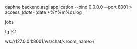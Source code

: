 daphne backend.asgi:application --bind 0.0.0.0 --port 8001 > access_$(date +%Y%m%d).log 2> log_$(date +%Y%m%d).log

jobs

fg %1

ws://127.0.0.1:8001/ws/chat/<room_name>/
